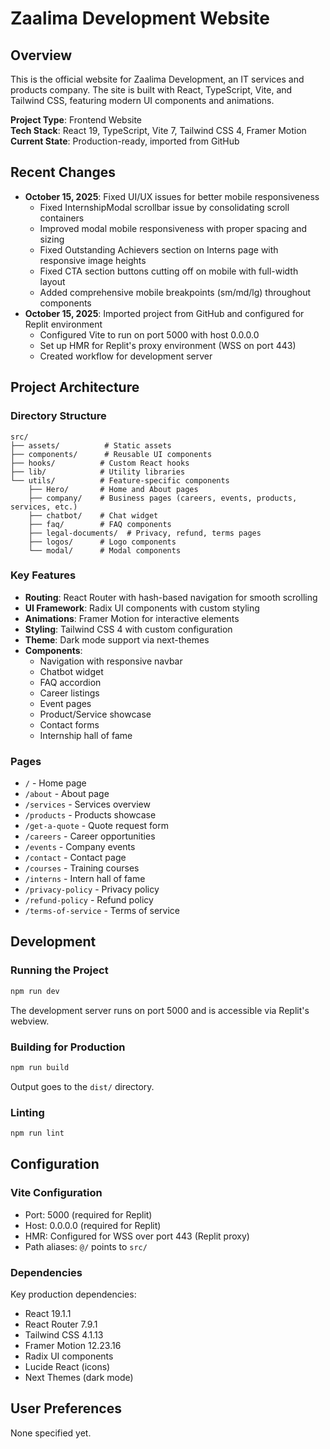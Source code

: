 # Zaalima Development Website

## Overview
This is the official website for Zaalima Development, an IT services and products company. The site is built with React, TypeScript, Vite, and Tailwind CSS, featuring modern UI components and animations.

**Project Type**: Frontend Website  
**Tech Stack**: React 19, TypeScript, Vite 7, Tailwind CSS 4, Framer Motion  
**Current State**: Production-ready, imported from GitHub

## Recent Changes
- **October 15, 2025**: Fixed UI/UX issues for better mobile responsiveness
  - Fixed InternshipModal scrollbar issue by consolidating scroll containers
  - Improved modal mobile responsiveness with proper spacing and sizing
  - Fixed Outstanding Achievers section on Interns page with responsive image heights
  - Fixed CTA section buttons cutting off on mobile with full-width layout
  - Added comprehensive mobile breakpoints (sm/md/lg) throughout components
- **October 15, 2025**: Imported project from GitHub and configured for Replit environment
  - Configured Vite to run on port 5000 with host 0.0.0.0
  - Set up HMR for Replit's proxy environment (WSS on port 443)
  - Created workflow for development server

## Project Architecture

### Directory Structure
```
src/
├── assets/          # Static assets
├── components/      # Reusable UI components
├── hooks/          # Custom React hooks
├── lib/            # Utility libraries
└── utils/          # Feature-specific components
    ├── Hero/       # Home and About pages
    ├── company/    # Business pages (careers, events, products, services, etc.)
    ├── chatbot/    # Chat widget
    ├── faq/        # FAQ components
    ├── legal-documents/  # Privacy, refund, terms pages
    ├── logos/      # Logo components
    └── modal/      # Modal components
```

### Key Features
- **Routing**: React Router with hash-based navigation for smooth scrolling
- **UI Framework**: Radix UI components with custom styling
- **Animations**: Framer Motion for interactive elements
- **Styling**: Tailwind CSS 4 with custom configuration
- **Theme**: Dark mode support via next-themes
- **Components**: 
  - Navigation with responsive navbar
  - Chatbot widget
  - FAQ accordion
  - Career listings
  - Event pages
  - Product/Service showcase
  - Contact forms
  - Internship hall of fame

### Pages
- `/` - Home page
- `/about` - About page
- `/services` - Services overview
- `/products` - Products showcase
- `/get-a-quote` - Quote request form
- `/careers` - Career opportunities
- `/events` - Company events
- `/contact` - Contact page
- `/courses` - Training courses
- `/interns` - Intern hall of fame
- `/privacy-policy` - Privacy policy
- `/refund-policy` - Refund policy
- `/terms-of-service` - Terms of service

## Development

### Running the Project
```bash
npm run dev
```
The development server runs on port 5000 and is accessible via Replit's webview.

### Building for Production
```bash
npm run build
```
Output goes to the `dist/` directory.

### Linting
```bash
npm run lint
```

## Configuration

### Vite Configuration
- Port: 5000 (required for Replit)
- Host: 0.0.0.0 (required for Replit)
- HMR: Configured for WSS over port 443 (Replit proxy)
- Path aliases: `@/` points to `src/`

### Dependencies
Key production dependencies:
- React 19.1.1
- React Router 7.9.1
- Tailwind CSS 4.1.13
- Framer Motion 12.23.16
- Radix UI components
- Lucide React (icons)
- Next Themes (dark mode)

## User Preferences
None specified yet.
